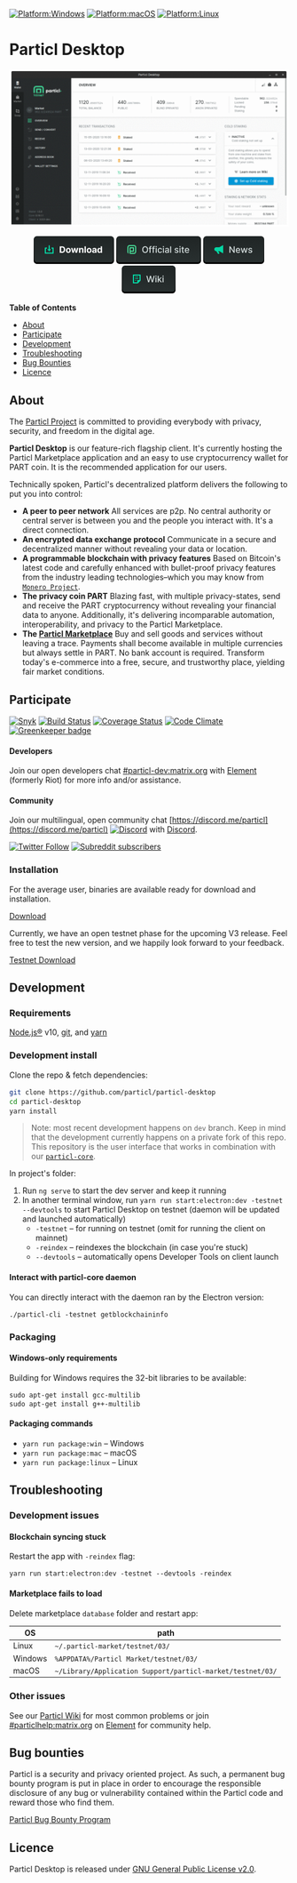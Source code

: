 [![Platform:Windows](https://img.shields.io/badge/platform-Windows-lightgrey)](https://github.com/particl/particl-desktop/releases/latest)
[![Platform:macOS](https://img.shields.io/badge/platform-macOS-lightgrey)](https://github.com/particl/particl-desktop/releases/latest)
[![Platform:Linux](https://img.shields.io/badge/platform-Linux-lightgrey)](https://github.com/particl/particl-desktop/releases/latest)

# Particl Desktop

![Particl Desktop 3.0 Preview](.github-readme/particl-desktop-3.0-preview.gif)

<p align="center">
   <a href="https://github.com/particl/particl-desktop/releases"><img src=".github-readme/button-download.png" alt="Download Wallet"></a>
   <a href="https://particl.io"><img src=".github-readme/button-website.png" alt="Official website"></a>
   <a href="https://particl.news"><img src=".github-readme/button-news.png" alt="Lastest news"></a>
   <a href="https://particl.wiki"><img src=".github-readme/button-wiki.png" alt="Project wiki"></a>
</p>

**Table of Contents**

* [About](#about)
* [Participate](#Participate)
* [Development](#development)
* [Troubleshooting](#troubleshooting)
* [Bug Bounties](#bug-bounties)
* [Licence](#licence)

## About
The [Particl Project](https://particl.news/about/) is committed to providing everybody with privacy, security, and freedom in the digital age.

**Particl Desktop** is our feature-rich flagship client. It's currently hosting the Particl Marketplace application and an easy to use cryptocurrency wallet for PART coin. It is the recommended application for our users.

Technically spoken, Particl's decentralized platform delivers the following to put you into control:

* **A peer to peer network** 
All services are p2p. No central authority or central server is between you and the people you interact with. It's a direct connection.
* **An encrypted data exchange protocol** 
Communicate in a secure and decentralized manner without revealing your data or location.
* **A programmable blockchain with privacy features** 
Based on Bitcoin's latest code and carefully enhanced with bullet-proof privacy features from the industry leading technologies–which you may know from [`Monero Project`](https://github.com/monero-project/monero).
* **The privacy coin PART** 
Blazing fast, with multiple privacy-states, send and receive the PART cryptocurrency without revealing your financial data to anyone. Additionally, it's delivering incomparable automation, interoperability, and privacy to the Particl Marketplace.
* **The [Particl Marketplace](https://particl.io/marketplace)** 
Buy and sell goods and services without leaving a trace. Payments shall become available in multiple currencies but always settle in PART. No bank account is required. Transform today's e-commerce into a free, secure, and trustworthy place, yielding fair market conditions. 

## Participate

[![Snyk](https://snyk.io/test/github/particl/particl-desktop/badge.svg)](https://snyk.io/test/github/particl/particl-desktop)
[![Build Status](https://travis-ci.org/particl/particl-desktop.svg?branch=master)](https://travis-ci.org/particl/particl-desktop)
[![Coverage Status](https://coveralls.io/repos/github/particl/particl-desktop/badge.svg?branch=master)](https://coveralls.io/github/particl/particl-desktop?branch=master)
[![Code Climate](https://codeclimate.com/github/particl/particl-desktop/badges/gpa.svg)](https://codeclimate.com/github/particl/particl-desktop)
[![Greenkeeper badge](https://badges.greenkeeper.io/particl/particl-desktop.svg)](https://greenkeeper.io/)

#### Developers

Join our open developers chat [#particl-dev:matrix.org](https://app.element.io/#/room/#particl-dev:matrix.org) with [Element](https://element.io) (formerly Riot) for more info and/or assistance.

#### Community 

Join our multilingual, open community chat [https://discord.me/particl](https://discord.me/particl) [![Discord](https://img.shields.io/discord/391967609660112925)](https://discord.me/particl) with [Discord](https://discord.com).

[![Twitter Follow](https://img.shields.io/twitter/follow/ParticlProject?label=follow%20us&style=social)](http://twitter.com/particlproject)
[![Subreddit subscribers](https://img.shields.io/reddit/subreddit-subscribers/particl?style=social)](http://reddit.com/r/particl)

### Installation

For the average user, binaries are available ready for download and installation.

[Download](https://github.com/particl/particl-desktop/releases/latest) 

Currently, we have an open testnet phase for the upcoming V3 release. Feel free to test the new version, and we happily look forward to your feedback.

[Testnet Download](https://github.com/particl/particl-desktop/releases/)

## Development

### Requirements

[Node.js®](https://nodejs.org/) v10, [git](https://git-scm.com/), and [yarn](https://yarnpkg.com/en/)

### Development install

Clone the repo & fetch dependencies:

```bash
git clone https://github.com/particl/particl-desktop
cd particl-desktop
yarn install
```

> Note: most recent development happens on `dev` branch. Keep in mind that the development currently happens on a private fork of this repo. This repository is the user interface that works in combination with our [`particl-core`](https://github.com/particl/particl-core).

In project's folder:

1. Run `ng serve` to start the dev server and keep it running
1. In another terminal window, run `yarn run start:electron:dev -testnet --devtools` to start Particl Desktop on testnet (daemon will be updated and launched automatically)
   * `-testnet` – for running on testnet (omit for running the client on mainnet)
   * `-reindex` – reindexes the blockchain (in case you're stuck)
   * `--devtools` – automatically opens Developer Tools on client launch

#### Interact with particl-core daemon

You can directly interact with the daemon ran by the Electron version:

```
./particl-cli -testnet getblockchaininfo
```

### Packaging

#### Windows-only requirements

Building for Windows requires the 32-bit libraries to be available:

```
sudo apt-get install gcc-multilib
sudo apt-get install g++-multilib
```

#### Packaging commands

* `yarn run package:win` – Windows
* `yarn run package:mac` – macOS
* `yarn run package:linux` – Linux


## Troubleshooting

### Development issues

#### Blockchain syncing stuck

Restart the app with `-reindex` flag:

```
yarn run start:electron:dev -testnet --devtools -reindex
```

#### Marketplace fails to load

Delete marketplace `database` folder and restart app:

| OS      | path                                                       |
|---------|------------------------------------------------------------|
| Linux   | `~/.particl-market/testnet/03/`                            |
| Windows | `%APPDATA%/Particl Market/testnet/03/`                     |
| macOS   | `~/Library/Application Support/particl-market/testnet/03/` |

### Other issues

See our [Particl Wiki](https://particl.wiki/) for most common problems or join [#particlhelp:matrix.org](https://app.element.io/#/room/#particlhelp:matrix.org) on [Element](https://element.io) for community help.

## Bug bounties

Particl is a security and privacy oriented project. As such, a permanent bug bounty program is put in place in order to encourage the responsible disclosure of any bug or vulnerability contained within the Particl code and reward those who find them.

[Particl Bug Bounty Program](https://particl.io/bug-bounties/)

## Licence

Particl Desktop is released under [GNU General Public License v2.0](LICENCE).
